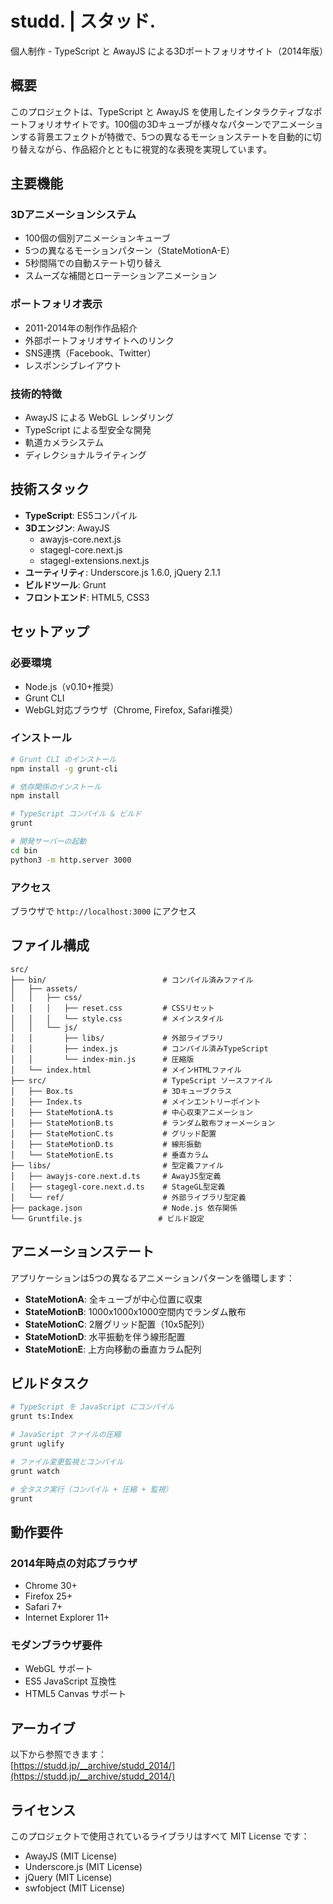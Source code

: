 # studd. | スタッド.

個人制作 - TypeScript と AwayJS による3Dポートフォリオサイト（2014年版）

## 概要

このプロジェクトは、TypeScript と AwayJS を使用したインタラクティブなポートフォリオサイトです。100個の3Dキューブが様々なパターンでアニメーションする背景エフェクトが特徴で、5つの異なるモーションステートを自動的に切り替えながら、作品紹介とともに視覚的な表現を実現しています。

## 主要機能

### 3Dアニメーションシステム
- 100個の個別アニメーションキューブ
- 5つの異なるモーションパターン（StateMotionA-E）
- 5秒間隔での自動ステート切り替え
- スムーズな補間とローテーションアニメーション

### ポートフォリオ表示
- 2011-2014年の制作作品紹介
- 外部ポートフォリオサイトへのリンク
- SNS連携（Facebook、Twitter）
- レスポンシブレイアウト

### 技術的特徴
- AwayJS による WebGL レンダリング
- TypeScript による型安全な開発
- 軌道カメラシステム
- ディレクショナルライティング

## 技術スタック

- **TypeScript**: ES5コンパイル
- **3Dエンジン**: AwayJS
  - awayjs-core.next.js
  - stagegl-core.next.js
  - stagegl-extensions.next.js
- **ユーティリティ**: Underscore.js 1.6.0, jQuery 2.1.1
- **ビルドツール**: Grunt
- **フロントエンド**: HTML5, CSS3

## セットアップ

### 必要環境
- Node.js（v0.10+推奨）
- Grunt CLI
- WebGL対応ブラウザ（Chrome, Firefox, Safari推奨）

### インストール
```bash
# Grunt CLI のインストール
npm install -g grunt-cli

# 依存関係のインストール
npm install

# TypeScript コンパイル & ビルド
grunt

# 開発サーバーの起動
cd bin
python3 -m http.server 3000
```

### アクセス
ブラウザで `http://localhost:3000` にアクセス

## ファイル構成

```
src/
├── bin/                          # コンパイル済みファイル
│   ├── assets/
│   │   ├── css/
│   │   │   ├── reset.css         # CSSリセット
│   │   │   └── style.css         # メインスタイル
│   │   └── js/
│   │       ├── libs/             # 外部ライブラリ
│   │       ├── index.js          # コンパイル済みTypeScript
│   │       └── index-min.js      # 圧縮版
│   └── index.html                # メインHTMLファイル
├── src/                          # TypeScript ソースファイル
│   ├── Box.ts                    # 3Dキューブクラス
│   ├── Index.ts                  # メインエントリーポイント
│   ├── StateMotionA.ts           # 中心収束アニメーション
│   ├── StateMotionB.ts           # ランダム散布フォーメーション
│   ├── StateMotionC.ts           # グリッド配置
│   ├── StateMotionD.ts           # 線形振動
│   └── StateMotionE.ts           # 垂直カラム
├── libs/                         # 型定義ファイル
│   ├── awayjs-core.next.d.ts     # AwayJS型定義
│   ├── stagegl-core.next.d.ts    # StageGL型定義
│   └── ref/                      # 外部ライブラリ型定義
├── package.json                  # Node.js 依存関係
└── Gruntfile.js                 # ビルド設定
```

## アニメーションステート

アプリケーションは5つの異なるアニメーションパターンを循環します：

- **StateMotionA**: 全キューブが中心位置に収束
- **StateMotionB**: 1000x1000x1000空間内でランダム散布
- **StateMotionC**: 2層グリッド配置（10x5配列）
- **StateMotionD**: 水平振動を伴う線形配置
- **StateMotionE**: 上方向移動の垂直カラム配列

## ビルドタスク

```bash
# TypeScript を JavaScript にコンパイル
grunt ts:Index

# JavaScript ファイルの圧縮
grunt uglify

# ファイル変更監視とコンパイル
grunt watch

# 全タスク実行（コンパイル + 圧縮 + 監視）
grunt
```

## 動作要件

### 2014年時点の対応ブラウザ
- Chrome 30+
- Firefox 25+
- Safari 7+
- Internet Explorer 11+

### モダンブラウザ要件
- WebGL サポート
- ES5 JavaScript 互換性
- HTML5 Canvas サポート

## アーカイブ
以下から参照できます：  
[https://studd.jp/__archive/studd_2014/](https://studd.jp/__archive/studd_2014/)

## ライセンス

このプロジェクトで使用されているライブラリはすべて MIT License です：
- AwayJS (MIT License)
- Underscore.js (MIT License) 
- jQuery (MIT License)
- swfobject (MIT License)